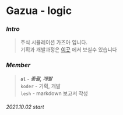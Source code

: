 # Gazua - logic

### <i><b>Intro<br></i></b>
>주식 시뮬레이션 가즈아 입니다.<br>
>기획과 개발과정은 <a href="https://github.com/Team-Logic/Gazua/tree/main/project_planning" target="_blank">이곳</a> 에서 보실수 있습니다

### <i><b>Member<br></i></b>
 
><i><b>`ul` - 총괄, 개발</b></i><br>
>`koder` - 기획, 개발<br>
>`lesh` - markdown 보고서 작성

###### 2021.10.02 start
